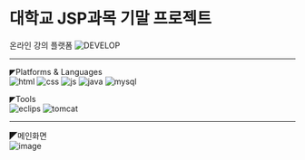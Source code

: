 # 대학교 JSP과목 기말 프로젝트

온라인 강의 플랫폼
![DEVELOP](https://github.com/KION126/jsp-project-develop/assets/73977410/1c3a2287-c55d-4f0d-a7c6-4df3df05d232)
<hr>

◤Platforms & Languages<br>
![html](https://img.shields.io/badge/HTML-239120?style=for-the-badge&logo=html5&logoColor=white)
![css](https://img.shields.io/badge/CSS-239120?&style=for-the-badge&logo=css3&logoColor=white)
![js](https://img.shields.io/badge/JavaScript-F7DF1E?style=for-the-badge&logo=JavaScript&logoColor=white)
![java](https://img.shields.io/badge/Java-ED8B00?style=for-the-badge&logo=openjdk&logoColor=white)
![mysql](https://img.shields.io/badge/MySQL-00000F?style=for-the-badge&logo=mysql&logoColor=white)

◤Tools<br>
![eclips](https://img.shields.io/badge/Eclipse-2C2255?style=for-the-badge&logo=eclipse&logoColor=white)
![tomcat](https://img.shields.io/badge/Tomcat-F8DC75?style=for-the-badge&logo=apachetomcat&logoColor=black)
<hr>

◤메인화면<br>
![image](https://github.com/KION126/jsp-project-develop/assets/73977410/4897eb63-d34e-406a-8375-a0f537a319b4)


